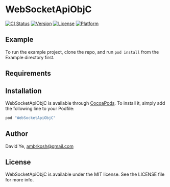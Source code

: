 # WebSocketApiObjC

[![CI Status](http://img.shields.io/travis/ambrkosh/WebSocketApi.svg?style=flat)](https://travis-ci.org/ambrkosh/ios-websocket)
[![Version](https://img.shields.io/cocoapods/v/WebSocketApiObjC.svg?style=flat)](http://cocoapods.org/pods/WebSocketApiObjC)
[![License](https://img.shields.io/cocoapods/l/WebSocketApiObjC.svg?style=flat)](http://cocoapods.org/pods/WebSocketApiObjC)
[![Platform](https://img.shields.io/cocoapods/p/WebSocketApiObjC.svg?style=flat)](http://cocoapods.org/pods/WebSocketApiObjC)

## Example

To run the example project, clone the repo, and run `pod install` from the Example directory first.

## Requirements

## Installation

WebSocketApiObjC is available through [CocoaPods](http://cocoapods.org). To install
it, simply add the following line to your Podfile:

```ruby
pod "WebSocketApiObjC"
```

## Author

David Ye, ambrkosh@gmail.com

## License

WebSocketApiObjC is available under the MIT license. See the LICENSE file for more info.
